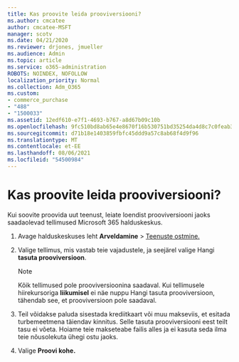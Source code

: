 ```yaml
---
title: Kas proovite leida prooviversiooni?
ms.author: cmcatee
author: cmcatee-MSFT
manager: scotv
ms.date: 04/21/2020
ms.reviewer: drjones, jmueller
ms.audience: Admin
ms.topic: article
ms.service: o365-administration
ROBOTS: NOINDEX, NOFOLLOW
localization_priority: Normal
ms.collection: Adm_O365
ms.custom:
- commerce_purchase
- "488"
- "1500033"
ms.assetid: 12edf610-e7f1-4693-b767-a8d67b09c10b
ms.openlocfilehash: 9fc510bd8ab65e4e8670f16b530751bd35254da4d8c7c0feab3cfbf1d0e24303
ms.sourcegitcommit: d71b18e1403859fbfc45ddd9a57c8ab68f4d9f96
ms.translationtype: MT
ms.contentlocale: et-EE
ms.lasthandoff: 08/06/2021
ms.locfileid: "54500984"
---
```

# <a name="trying-to-find-a-trial"></a>Kas proovite leida prooviversiooni?

Kui soovite proovida uut teenust, leiate loendist prooviversiooni jaoks saadaolevad tellimused Microsoft 365 halduskeskus.
  
1. Avage halduskeskuses leht **Arveldamine** \> [Teenuste ostmine.](https://go.microsoft.com/fwlink/p/?linkid=868433)

2. Valige tellimus, mis vastab teie vajadustele, ja seejärel valige Hangi  **tasuta prooviversioon**.

    > [!NOTE]
    > Kõik tellimused pole prooviversioonina saadaval. Kui tellimusele hiirekursoriga **liikumisel** ei näe nuppu Hangi tasuta prooviversioon, tähendab see, et prooviversioon pole saadaval.
  
3. Teil võidakse paluda sisestada krediitkaart või muu makseviis, et esitada turbemeetmena täiendav kinnitus. Selle tasuta prooviversiooni eest teilt tasu ei võeta. Hoiame teie makseteabe failis alles ja ei kasuta seda ilma teie nõusolekuta ühegi ostu jaoks.

4. Valige **Proovi kohe.**